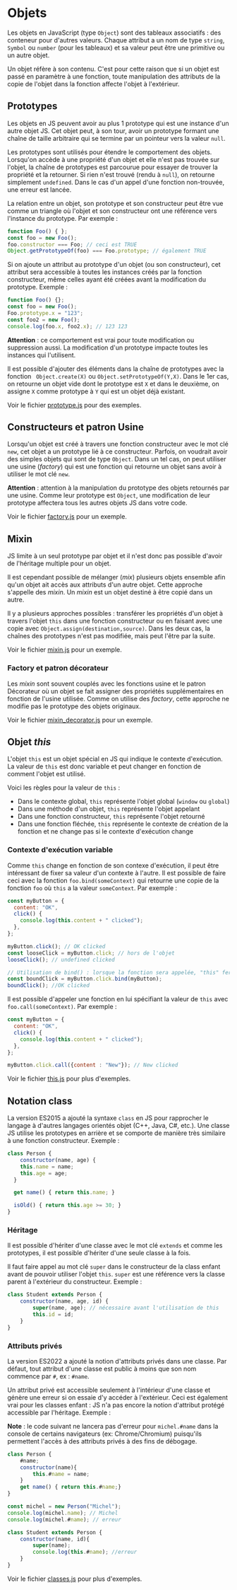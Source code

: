 # Objets

Les objets en JavaScript (type `Object`) sont des tableaux associatifs : des conteneur pour d'autres valeurs. Chaque attribut a un nom de type `string`, `Symbol` ou `number` (pour les tableaux) et sa valeur peut être une primitive ou un autre objet.

Un objet réfère à son contenu. C'est pour cette raison que si un objet est passé en paramètre à une fonction, toute manipulation des attributs de la copie de l'objet dans la fonction affecte l'objet à l'extérieur.

## Prototypes

Les objets en JS peuvent avoir au plus 1 prototype qui est une instance d'un autre objet JS. Cet objet peut, à son tour, avoir un prototype formant une chaîne de taille arbitraire qui se termine par un pointeur vers la valeur `null`.

Les prototypes sont utilisés pour étendre le comportement des objets. Lorsqu'on accède à une propriété d'un objet et elle n'est pas trouvée sur l'objet, la chaîne de prototypes est parcourue pour essayer de trouver la propriété et la retourner. Si rien n'est trouvé (rendu à `null`), on retourne simplement `undefined`. Dans le cas d'un appel d'une fonction non-trouvée, une erreur est lancée.

La relation entre un objet, son prototype et son constructeur peut être vue comme un triangle où l'objet et son constructeur ont une référence vers l'instance du prototype. Par exemple :

```js
function Foo() { };
const foo = new Foo();
foo.constructor === Foo; // ceci est TRUE
Object.getPrototypeOf(foo) === Foo.prototype; // également TRUE
```

Si on ajoute un attribut au prototype d'un objet (ou son constructeur), cet attribut sera accessible à toutes les instances créés par la fonction constructeur, même celles ayant été créées avant la modification du prototype. Exemple :

```js
function Foo() {};
const foo = new Foo();
Foo.prototype.x = "123";
const foo2 = new Foo();
console.log(foo.x, foo2.x); // 123 123
```

**Attention** : ce comportement est vrai pour toute modification ou suppression aussi. La modification d'un prototype impacte toutes les instances qui l'utilisent. 

Il est possible d'ajouter des éléments dans la chaîne de prototypes avec la fonction ` Object.create(X)` ou `Object.setPrototypeOf(Y,X)`. Dans le 1er cas, on retourne un objet vide dont le prototype est `X` et dans le deuxième, on assigne `X` comme prototype à `Y` qui est un objet déjà existant. 

Voir le fichier [prototype.js](./prototype.js) pour des exemples.


## Constructeurs et patron Usine

Lorsqu'un objet est créé à travers une fonction constructeur avec le mot clé `new`, cet objet a un prototype lié à ce constructeur. Parfois, on voudrait avoir des simples objets qui sont de type `Object`. Dans un tel cas, on peut utiliser une usine (_factory_) qui est une fonction qui retourne un objet sans avoir à utiliser le mot clé `new`.

**Attention** : attention à la manipulation du prototype des objets retournés par une usine. Comme leur prototype est `Object`, une modification de leur prototype affectera tous les autres objets JS dans votre code.

Voir le fichier [factory.js](./factory.js) pour un exemple.

## Mixin

JS limite à un seul prototype par objet et il n'est donc pas possible d'avoir de l'héritage multiple pour un objet.

Il est cependant possible de mélanger (_mix_) plusieurs objets ensemble afin qu'un objet ait accès aux attributs d'un autre objet. Cette approche s'appelle des _mixin_. Un _mixin_ est un objet destiné à  être copié dans un autre.

Il y a plusieurs approches possibles : transférer les propriétés d'un objet à travers l'objet `this` dans une fonction constructeur ou en faisant avec une copie avec `Object.assign(destination,source)`. Dans les deux cas, la chaînes des prototypes n'est pas modifiée, mais peut l'être par la suite.

Voir le fichier [mixin.js](./mixin.js) pour un exemple.

### Factory et patron décorateur

Les _mixin_ sont souvent couplés avec les fonctions usine et le patron Décorateur où un objet se fait assigner des propriétés supplémentaires en fonction de l'usine utilisée. Comme on utilise des _factory_, cette approche ne modifie pas le prototype des objets originaux.

Voir le fichier [mixin_decorator.js](./mixin_decorator.js) pour un exemple.

## Objet _this_

L'objet `this` est un objet spécial en JS qui indique le contexte d'exécution. La valeur de `this` est donc variable et peut changer en fonction de comment l'objet est utilisé.

Voici les règles pour la valeur de `this` :
- Dans le contexte global, `this` représente l'objet global (`window` ou `global`)
- Dans une méthode d'un objet, `this` représente l'objet appelant
- Dans une fonction constructeur, `this` représente l'objet retourné
- Dans une fonction fléchée, `this` représente le contexte de création de la fonction et ne change pas si le contexte d'exécution change

### Contexte d'exécution variable

Comme `this` change en fonction de son contexe d'exécution, il peut être intéressant de fixer sa valeur d'un contexte à l'autre.
Il est possible de faire ceci avec la fonction `foo.bind(someContext)` qui retourne une copie de la fonction `foo` où `this` a la valeur `someContext`. Par exemple :

```js
const myButton = {
  content: "OK",
  click() {
    console.log(this.content + " clicked");
  },
};

myButton.click(); // OK clicked
const looseClick = myButton.click; // hors de l'objet
looseClick(); // undefined clicked

// Utilisation de bind() : lorsque la fonction sera appelée, "this" fera référence à myButton 
const boundClick = myButton.click.bind(myButton);
boundClick(); //OK clicked
```

Il est possible d'appeler une fonction en lui spécifiant la valeur de `this` avec `foo.call(someContext)`. Par exemple :

```js
const myButton = {
  content: "OK",
  click() {
    console.log(this.content + " clicked");
  },
};

myButton.click.call({content : "New"}); // New clicked
```

Voir le fichier [this.js](./this.js) pour plus d'exemples.

## Notation class

La version ES2015 a ajouté la syntaxe `class` en JS pour rapprocher le langage à d'autres langages orientés objet (C++, Java, C#, etc.). Une classe JS utilise les prototypes en arrière et se comporte de manière très similaire à une fonction constructeur. Exemple : 

```js
class Person {
    constructor(name, age) {
    this.name = name;
    this.age = age;
  }

  get name() { return this.name; }

  isOld() { return this.age >= 30; }
}
```

### Héritage

Il est possible d'hériter d'une classe avec le mot clé `extends` et comme les prototypes, il est possible d'hériter d'une seule classe à la fois. 

Il faut faire appel au mot clé `super` dans le constructeur de la class enfant avant de pouvoir utiliser l'objet `this`. `super` est une référence vers la classe parent à l'extérieur du constructeur. Exemple :

```js
class Student extends Person {
    constructor(name, age, id) {
        super(name, age); // nécessaire avant l'utilisation de this
        this.id = id;
    }
}
```

### Attributs privés

La version ES2022 a ajouté la notion d'attributs privés dans une classe. Par défaut, tout attribut d'une classe est public à moins que son nom commence par `#`, ex : `#name`.

Un attribut privé est accessible seulement à l'intérieur d'une classe et génère une erreur si on essaie d'y accéder à l'extérieur. Ceci est également vrai pour les classes enfant : JS n'a pas encore la notion d'attribut protégé accessible par l'héritage. Exemple :

**Note** : le code suivant ne lancera pas d'erreur pour `michel.#name` dans la console de certains navigateurs (ex: Chrome/Chromium) puisqu'ils permettent l'accès à des attributs privés à des fins de débogage.
```js
class Person {
    #name;
    constructor(name){
        this.#name = name;
    }
    get name() { return this.#name;}
}

const michel = new Person("Michel");
console.log(michel.name); // Michel
console.log(michel.#name); // erreur

class Student extends Person {
    constructor(name, id){
        super(name);
        console.log(this.#name); //erreur
    }
}
```

Voir le fichier [classes.js](./classes.js) pour plus d'exemples.